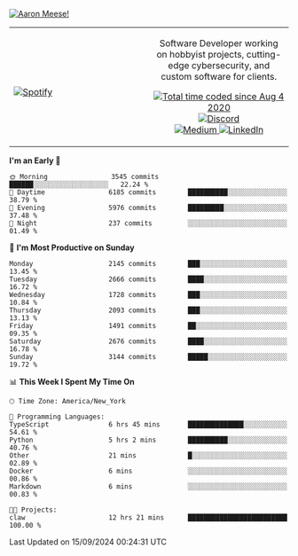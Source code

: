 [![Aaron Meese!](https://user-images.githubusercontent.com/17814535/88975338-a2aabf00-d27f-11ea-963f-8a19608716b4.png)](https://github.com/ajmeese7/readme-ascii "README ASCII")

<!-- Modified from project here: https://github.com/novatorem/novatorem -->
<table width="100%">
  <tr>
  <td width="50%">

&nbsp; <br> [![Spotify](https://ajmeese7.vercel.app/api/spotify)](https://open.spotify.com/user/ajmeese)

  </td>
  <td width="50%">
    <p align="center">
    Software Developer working on hobbyist projects, cutting-edge cybersecurity, and custom software for clients.
    </p>
    <p align="center">
      <a href="https://wakatime.com/@f726891d-3b02-46cd-9b60-e8c59f9e2b14">
        <img src="https://wakatime.com/badge/user/f726891d-3b02-46cd-9b60-e8c59f9e2b14.svg" alt="Total time coded since Aug 4 2020" title="WakaTime" />
      </a>
      <a href="http://link.aaronmeese.com/discord">
        <img src="https://img.shields.io/badge/discord-ajmeese7%234835-369?style=flat-square&logo=discord&logoColor=white&color=purple" alt="Discord" title="Discord">
      </a>
      <br />
      <a href="https://link.aaronmeese.com/medium">
        <img src="https://img.shields.io/badge/medium-ajmeese7-1DB954?style=flat-square&logo=medium&logoColor=white" alt="Medium" title="Medium">
      </a>
      <a href="https://link.aaronmeese.com/linkedin">
        <img src="https://img.shields.io/badge/linkedIn-aaronmeese-1DB954?style=flat-square&logo=linkedin&logoColor=white&color=blue" alt="LinkedIn" title="LinkedIn">
      </a>
    </p>
  </td>

</table>

[//]: <> (The `&nbsp;` is to have Aphelion take up more space)

<!--START_SECTION:waka-->
**I'm an Early 🐤** 

```text
🌞 Morning                3545 commits        ██████░░░░░░░░░░░░░░░░░░░   22.24 % 
🌆 Daytime                6185 commits        ██████████░░░░░░░░░░░░░░░   38.79 % 
🌃 Evening                5976 commits        █████████░░░░░░░░░░░░░░░░   37.48 % 
🌙 Night                  237 commits         ░░░░░░░░░░░░░░░░░░░░░░░░░   01.49 % 
```
📅 **I'm Most Productive on Sunday** 

```text
Monday                   2145 commits        ███░░░░░░░░░░░░░░░░░░░░░░   13.45 % 
Tuesday                  2666 commits        ████░░░░░░░░░░░░░░░░░░░░░   16.72 % 
Wednesday                1728 commits        ███░░░░░░░░░░░░░░░░░░░░░░   10.84 % 
Thursday                 2093 commits        ███░░░░░░░░░░░░░░░░░░░░░░   13.13 % 
Friday                   1491 commits        ██░░░░░░░░░░░░░░░░░░░░░░░   09.35 % 
Saturday                 2676 commits        ████░░░░░░░░░░░░░░░░░░░░░   16.78 % 
Sunday                   3144 commits        █████░░░░░░░░░░░░░░░░░░░░   19.72 % 
```


📊 **This Week I Spent My Time On** 

```text
🕑︎ Time Zone: America/New_York

💬 Programming Languages: 
TypeScript               6 hrs 45 mins       ██████████████░░░░░░░░░░░   54.61 % 
Python                   5 hrs 2 mins        ██████████░░░░░░░░░░░░░░░   40.76 % 
Other                    21 mins             █░░░░░░░░░░░░░░░░░░░░░░░░   02.89 % 
Docker                   6 mins              ░░░░░░░░░░░░░░░░░░░░░░░░░   00.86 % 
Markdown                 6 mins              ░░░░░░░░░░░░░░░░░░░░░░░░░   00.83 % 

🐱‍💻 Projects: 
claw                     12 hrs 21 mins      █████████████████████████   100.00 % 
```


 Last Updated on 15/09/2024 00:24:31 UTC
<!--END_SECTION:waka-->
